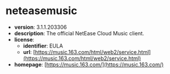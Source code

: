 # neteasemusic

- **version**: 3.1.1.203306
- **description**: The official NetEase Cloud Music client.
- **license**:
  - **identifier**: EULA
  - **url**: [https://music.163.com/html/web2/service.html](https://music.163.com/html/web2/service.html)
- **homepage**: [https://music.163.com/](https://music.163.com/)

